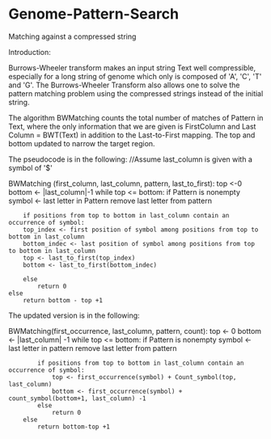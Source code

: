 # Genome-Pattern-Search
Matching against a compressed string


Introduction:

Burrows-Wheeler transform makes an input string Text well compressible, especially for a long string of 
genome which only is composed of 'A', 'C', 'T' and 'G'. The Burrows-Wheeler Transform also allows one to
solve the pattern matching problem using the compressed strings instead of the initial string.

The algorithm BWMatching counts the total number of matches of Pattern in Text, where the only information that
we are given is FirstColumn and Last Column = BWT(Text) in addition to the Last-to-First mapping. The 
top and bottom updated to narrow the target region. 

The pseudocode is in the following:
//Assume last_column is given with a symbol of '$'

BWMatching (first_column, last_column, pattern, last_to_first):
top <-0
bottom <- |last_column|-1 
while top <= bottom:
	if Pattern is nonempty
		symbol <- last letter in Pattern
		remove last letter from pattern
		
		if positions from top to bottom in last_column contain an occurrence of symbol:
		top_index <- first position of symbol among positions from top to bottom in last_column
		bottom_indec <- last position of symbol among positions from top to bottom in last_column
		top <- last_to_first(top_index)
		bottom <- last_to_first(bottom_indec)
		
		else 
			return 0
	else
		return bottom - top +1
		
The updated version is in the following:

BWMatching(first_occurrence, last_column, pattern, count):
	top <- 0
	bottom <- |last_column| -1
	while top <= bottom:
		if Pattern is nonempty
			symbol <- last letter in pattern
			remove last letter from pattern
			
			if positions from top to bottom in last_column contain an occurrence of symbol:
				top <- first_occurrence(symbol) + Count_symbol(top, last_column)
				bottom <- first_occurrence(symbol) + count_symbol(bottom+1, last_column) -1
			else
				return 0
		else 
			return bottom-top +1 
